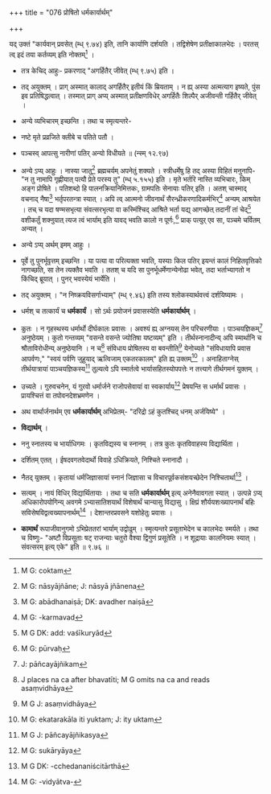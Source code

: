+++
title = "076 प्रोषितो धर्मकार्यार्थम्"

+++


यद् उक्तं "कार्यवान् प्रवसेत् (म्ध् ९.७४) इति, तानि कार्याणि दर्शयति । तद्विशेषेण प्रतीक्षाकालभेदः । परतस् त्व् इदं तया कर्तव्यम् इति नोक्तम्[^१९१] । 


[^१९१]:
     M G: coktam

- तत्र केचिद् आहुः- प्रकरणाद् "अगर्हितैर् जीवेत् (म्ध् ९.७५) इति । 

- तद् अयुक्तम् । प्राग् अस्मात् कालाद् अगर्हितैर् इतीयं किं म्रियताम् । न ह्य् अस्या अत्मत्याग इष्यते, पुंस इव प्रतिषिद्धत्वात् । तस्मात् प्राग् अप्य् अस्मात् प्रतीक्षणविधेर् अगर्हितैः शिल्पैर् अजीवन्ती गर्हितैर् जीवेत् । 

- अन्ये व्यभिचारम् इच्छन्ति । तथा च स्मृत्यन्तरे-

- नष्टे मृते प्रव्रजिते क्लीबे च पतिते पतौ ।

- पञ्चस्व् आपत्सु नारीणां पतिर् अन्यो विधीयते ॥ (न्स्म् १२.९७)

- अन्ये ऽप्य् आहुः । नास्या जातु[^१९२] ब्रह्मचर्यम् अपनेतुं शक्यते । स्त्रीधर्मेषु हि तद् अस्या विहितं मनुनापि- "न तु नामापि गृह्णीयात् पत्यौ प्रेते परस्य तु" (म्ध् ५.१५५) इति । मृते भर्तरि नास्ति व्यभिचारः, किम् अङ्ग प्रोषिते । पतिशब्दो हि पालनक्रियानिमित्तकः, ग्रामपतिः सेनायाः पतिर् इति । अतश् चास्माद् वचनाद् नैषा[^१९३] भर्तृपरतन्त्रा स्यात् । अपि त्व् आत्मनो जीवनार्थं सैरन्ध्रीकरणादिकर्मभिर्[^१९४] अन्यम् आश्रयेत । तच् च यदा षण्मसभृत्या संवत्सरभृत्या वा कस्मिंश्चिद् आश्रिते भर्ता यद्य् आगच्छेत् तदानीं तां चेद्[^१९५] वशीकर्तुं शक्नुयात् त्यज त्वं भार्याम् इति यावद् भवति कालो न पूर्णः,[^१९६] प्राक् पत्युर् एव सा, पञ्चमे चर्वितम् अन्यत् ।


[^१९६]:
     M G: pūrvaḥ


[^१९५]:
     M G DK: add: vaśīkuryād


[^१९४]:
     M G: -karmavad


[^१९३]:
     M G: abādhanaiṣā; DK: avadher naiṣā


[^१९२]:
     M G: nāsyājñāne; J: nāsyā jñānena

- अन्ये ऽप्य् अर्थम् इमम् आहुः । 

- पूर्वे तु पुनर्भूवृत्तम् इच्छन्ति । या पत्या वा परित्यक्ता भवति, यस्याः किल पतिर् इयन्तं कालं निहितवृत्तिको नागच्छति, सा तेन त्यक्तैव भवति । ततश् च यदि सा पुनर्भूधर्मेणान्येनोढा भवेत्, तदा भर्ताभ्यागतो न किंचिद् ब्रूयात् । पुनर् भवस्येयं भार्येति । 

- तद् अयुक्तम् । "न निष्क्रयविसर्गाभ्याम्" (म्ध् ९.४६) इति तस्य श्लोकस्यार्थवत्त्वं दर्शयिष्यामः । 

- धर्मश् च तत्कार्यं च **धर्मकार्यं** । सो ऽर्थः प्रयोजनं प्रवासस्येति **धर्मकार्यार्थम्** । 

- कुतः । न गृहस्थस्य धर्मार्थो दीर्घकालः प्रवासः । अवश्यं ह्य् अग्नयस् तेन परिचरणीयाः । पाञ्चयज्ञिकम्[^१९७] अनुष्ठेयम् । कुतो गन्तव्यम् "वसन्ते वसन्ते ज्योतिषा यष्टव्यम्" इति । तीर्थस्नानादीन्य् अपि स्मार्थानि च श्रौताविरोधीन्य् अनुष्ठेयानि । न च[^१९८] संविधाय प्रोषितस्य वा बवन्तीति[^१९९] येनोच्यते "संविधायापि प्रवास आपर्वणः," "स्वयं पर्वणि जुहुयाद् ऋत्विजाम् एकतरकालम्" इति ह्य् उक्तम्[^२००] । अनाहिताग्नेस् तीर्थयात्रायां पाञ्चयज्ञिकस्य[^२०१] तुल्यत्वे ऽपि स्मार्तत्वे भार्यासहितस्योपपत्तेः न तत्त्यागे तीर्थगमनं युक्तम् । 


[^२०१]:
     M G J: pāñcayājñikasya


[^२००]:
     M G: ekatarakāla iti yuktam; J: ity uktam


[^१९९]:
     M G J: asaṃvidhāya


[^१९८]:
     J places na ca after bhavatīti; M G omits na ca and reads asaṃvidhāya


[^१९७]:
     J: pāñcayājñikam

- उच्यते । गुरुवचनेन, यं गुरवो धर्मार्जने राजोपसेवायां वा स्वकार्याय[^२०२] प्रेषयन्ति स धर्मार्थं प्रवासः । प्रायश्चित्तं वा तपोवनदेशभ्रमणेन । 


[^२०२]:
     M G: sukāryāya

- अथ वार्थार्जनार्थम् एव **धर्मकार्यार्थम्** अभिप्रेतम्- "दरिद्रो ऽहं कुतश्चिद् धनम् अर्जयिष्ये" ।

- **विद्यार्थम्** । 

- ननु स्नातस्य च भार्याधिगमः । कृतविद्यस्य च स्नानम् । तत्र कुतः कृतविवाहस्य विद्यार्थिता । 

- दर्शितम् एतत् । ईषदवगतवेदार्थो विवाहे ऽधिक्रियते, निश्चिते स्नानादौ ।

- नैतद् युक्तम् । कृतायां धर्मजिज्ञासायां स्नानं जिज्ञासा च विचारपूर्वकसंशयच्छेदेन निश्चितार्था[^२०३] । 


[^२०३]:
     M G DK: -cchedananiścitārthā

- सत्यम् । नायं विधिर् विद्यार्थितायाः । तथा च सति **धर्मकार्यार्थम्** इत्य् अनेनैवावगता स्यात् । उत्पन्ने ऽप्य् अधिकारोपयोगिन्य् अवगमे ऽभ्यासातिशयार्थं विशेषार्थं चान्यासु विद्यासु । क्षिप्रं शौर्ययशःख्यापनार्थं बहिः सविसेषविद्वत्वख्यापनार्थम्[^२०४] । देशान्तरप्रवसने यशोहेतुः प्रवासः ।


[^२०४]:
     M G: -vidyātva-

- **कामार्थं** रूपाजीवानुगमो ऽभिप्रेततरां भार्याम् उद्वोढुम् । स्मृत्यन्तरे प्रसूताभेदेन च कालभेदः स्मर्यते । तथा च विष्णुः- "अष्टौ विप्रसूताः षट् राजन्याः चतुरो वैश्या द्विगुणं प्रसूतेति । न शूद्रायाः कालनियमः स्यात् । संवत्सरम् इत्य् एके" इति ॥ ९.७६ ॥